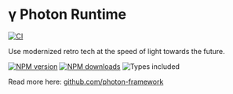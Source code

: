 # γ Photon Runtime

[![CI](https://github.com/photon-framework/runtime/actions/workflows/ci.yaml/badge.svg)](https://github.com/photon-framework/runtime/actions/workflows/ci.yaml)

Use modernized retro tech at the speed of light towards the future.

[![NPM version](https://img.shields.io/npm/v/photon-re.svg)](https://npmjs.org/package/photon-re "View this project on NPM")
[![NPM downloads](https://img.shields.io/npm/dm/photon-re.svg)](https://npmjs.org/package/photon-re "View this project on NPM")
![Types included](https://badgen.net/npm/types/tslib)

Read more here: [github.com/photon-framework](https://github.com/photon-framework)

